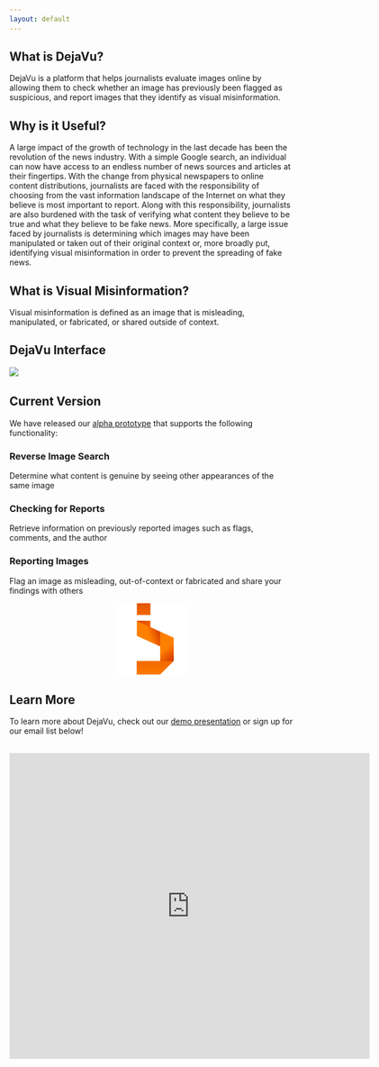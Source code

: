 ```yaml
---
layout: default
---
```


## What is DejaVu?

DejaVu is a platform that helps journalists
evaluate images online by allowing them to check whether an image has previously been flagged as suspicious, and report images that they identify as visual misinformation.

## Why is it Useful?

A large impact of the growth of technology in the last
decade has been the revolution of the news industry.
With a simple Google search, an individual can now
have access to an endless number of news sources and
articles at their fingertips. With the change from
physical newspapers to online content distributions,
journalists are faced with the responsibility of choosing
from the vast information landscape of the Internet on
what they believe is most important to report. Along
with this responsibility, journalists are also burdened
with the task of verifying what content they believe to
be true and what they believe to be fake news. More
specifically, a large issue faced by journalists is
determining which images may have been manipulated
or taken out of their original context or, more broadly
put, identifying visual misinformation in order to
prevent the spreading of fake news.

## What is Visual Misinformation?

Visual misinformation is defined as an image that is
misleading, manipulated, or fabricated, or shared outside of context.

## DejaVu Interface

<img src="assets/gif/DejaVuDemo.gif"/>

## Current Version

We have released our [alpha prototype](https://github.com/rzere/DejaVu/) that supports the following functionality:
### Reverse Image Search
Determine what content is genuine by seeing other appearances of the same image
### Checking for Reports
Retrieve information on previously reported images such as flags, comments, and the author
### Reporting Images
Flag an image as misleading, out-of-context or fabricated and share your findings with others

<div align="center"><img src="assets/img/dejavulogo.png" style="width: 40 !important" /></div>

## Learn More

To learn more about DejaVu, check out our [demo presentation](https://docs.google.com/presentation/d/1zJHZYduhhbf8Ea8A1m0W6uwxP2R_eSRpGic2FkEUiug/edit?usp=sharing) or sign up for our email list below!

<br>
<iframe src="https://docs.google.com/forms/d/e/1FAIpQLSe7XVpcCQCVtzJifsDdtj1QjfBsM8glon2Ms2fbkmtmPc9_nA/viewform?embedded=true" width="640" height="543" frameborder="0" marginheight="0" marginwidth="0">Loading...</iframe>
